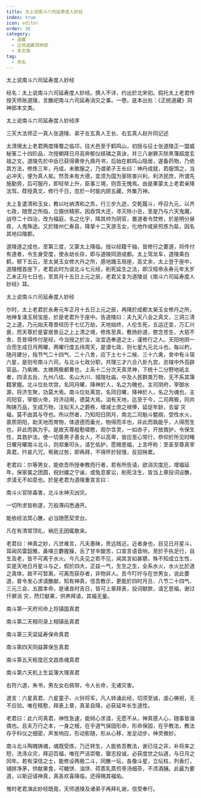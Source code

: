 ```yaml
---
title: 太上说南斗六司延寿度人妙经
index: true
icon: editor
order: 38
category:
  - 道藏
  - 正统道藏洞神部
  - 本文类
tag:
  - 佚名
---
```


太上说南斗六司延寿度人妙经  

经名：太上说南斗六司延寿度人妙经。撰人不详，约出於北宋初。假托太上老君传授天师账道陵，言醮祀南斗六司延寿消灾之事。一卷。底本出处：《正统道藏》洞神部本文类。  

太上说南斗六司延寿度人妙经序  

三天大法师正一真人张道陵、弟子左玄真人王长、右玄真人赵升同记述  

太清境太上老君两度降蜀之临邛，往大邑至于鹤鸣山，初授与征士张道陵正一盟威秘箓二十四阶品，次授朝拜日月高奔郁仪结璘之真诀，并三八谢罪灭除黑簿超度玄祖之文。道陵先於中岳已获得黄帝九鼎丹书，后始在鹤鸣山隐居，遂备药物，乃依其方法，修炼三年，丹成，未敢服之，乃谓弟子王长曰：神丹成就，若服饵之，当必冲天，便为真人矣。然吾未有大德，宜须为国为家除害兴利，利济民庶，所谓先施勤劳，后可服丹，即轻举上升，臣事三境，则吾无愧焉。由是果蒙太上老君亲降法驾，荐授真文，修行千日，忽於一时能内顾五藏，外集万神。  

太上复遣清和玉女，教以吐纳清和之炁，行三步九迹，交乾履斗，呼召九元，以齐七政，随罡之所指，立摄伏精邪，因吞饵大还，寻灭除小丑，至是乃与六天鬼魔，战夺二十四治，改为福庭，名之化宇，降其帅为阴官，置道者令焚修，於是明分昼夜，人鬼殊途。又於陵州仁寿县，降挚十二天游玉女，化地作咸泉煎炼为盐，因名其地曰陵郡。  

道陵道之成也，至第三度，又蒙太上降临，授以经籍千轴，皆修行之要道，将传付有道者，令生身受度，使永劫长存，即与道陵同游成都。太上驾龙车，道陵乘白鹤，顿下五云，至太昊玉女修大丹之所，感地踊玉局座，高丈余，太上登于座中，道陵稽首座下，老君此时为说北斗七元经，削死延生之法，即汉桓帝永寿元年太岁乙未正月七日也，至其月十五日上元之辰，老君又复为道陵说《南斗六司延寿度人妙经》耳。  

太上说南斗六司延寿度人妙经  

尔时，太上老君於永寿元年正月十五日上元之辰，再降於成都太昊玉女修丹之所，地神复涌玉局宝座，於是老君升于座中。告道陵曰：夫九天八会之真文，三洞三清之上道，乃元始天尊昔经历于七亿万劫，天地始终，人伦生死，五运迁变，万汇兴衰，而天尊於是宴居景云之上上清之境，修炼至真，敷扬妙道，愍念苍生，大慈不舍，吾昔得传付是经，今当授之於汝，汝宜选奉道之士，谨修行之人。天阳地阴一合而生成日月两曜，两曜行度五纬周天，是谓七政，则七星九元北斗也，每以杓，随月建分，指节气二十四气、二十八舍，应下土七十二候、三十六禽，舍中有斗宿六星，是则号南斗六司，与北斗七政分职，共理三才六合八卦九宫，总辖中外百辟官品，乃紫微、太微两极都曹也，上系十二分次天真灵神，下统十二分野地祇主者，四渎五岳、九州八纮、名山大川、城隍社庙，中及人民群类万物，无不系其簿籍掌握。北斗位处坎宫，名同月曜，降神於人，名之为魄也，主司阴府，宰御水源，将济生聚，功莫大焉。南斗位处离宫，名同日曜，降神於人，名之为魂也，主司阳官，宰御火帝，将济动用，德莫大焉。洎有天地，迄至于今，二司两极，同共陶铸万品，生成万物，注拟天人之爵秩，增减士庶之禄俸，延促年龄，去留 灾福，莫不由其与夺也。所以然者，乃知阳日阴月，南北二司魁斗魒纲，受性水火，禀质阴阳，助天地而育物，体道德而垂光，物得而丰也，非此而孰能乎，人得而生也，非此而孰为乎。是故天尊殷懃嗟愍，观尔含灵，一如赤子，开放救护，令保生性，其救护法，使一切善男子善女人，不以高卑，皆应至心常行，恭仰於所见时睹日曜月曜南斗北斗，则郑重叩头，请乞佑护，愿赐恩福，上言呼称：至圣至尊真宰真君。扲哀凡冗，宥赦过咎，即再拜，不得怀於轻慢，反招殃累。  

老君曰：尔等男女，能依吾所授奉教而行者，若有所告请，欲消灾度厄，增福延年，保家属之团圆，祝封疆之宁谧，或兔息冢讼，削死注生，皆当上章投词设醮，求请无不如意也。於是老君为道陵重宣言曰：  

南斗火官除毒害，北斗水神灭凶灾。  

一切所求皆称遂，万般滞闷悉通开。  

能依经法冥心醮，必当随愿契灵台。  

凡在有清常顶礼，祸厄无因辄敢来。  

老君曰：神真之妙，凡世难言，凡夫愚昧，贵远贱近。近者身也，目见日月星斗，耳闻风雷韶雅，鼻嗅兰麝腥臊，舌了甘辛酸苦，口宣言语音响，至於手执足行，自生及老，皆不可离于水火。今凡夫见之若不见，闻其言如甚聩，殊不知成立生性，实是天地日月星斗与之，假於四大，正兹一气，生生之生，全系水火，水火比於道之真体，故不可暂离，可离而获存者，非物非人。吾今叮咛与在世男女，说此要道，普令发心求请醮献，知有神真，信吾教示，更能於四时月旦、八节二十四气、三元三会、五腊本命，是诸良时吉日，皆可上章拜表，投词献款，请乞恩福，谢过忏罪消 灾，然灯献果，供养拜请，其福无量。  

南斗第一天府司命上将镇国真君  

南斗第二天相司录上相镇岳真君  

南斗第三天梁延寿保命真君  

南斗第四天同益算保生真君  

南斗第五天枢度厄文昌炼魂真君  

南斗第六天机上生监簿大理真君  

右符六道，朱书，男左女右佩带，令人长命，无诸灾害。  

道言：六星真君、六星童子、火铃将军，凡人转诵此经，切须至诚，虔心祷祝，无不应验。唯在精懃，拜表上章，真圣自降，必获延年长生道性。  

老君曰：此六司真君，神性急速，能倾心求请，无愿不从，神真感人心，随事皆谐偶也。且夫万行之本，一身之根，在乎道气保固形命，形命保固，在乎教法，教法存乎科仪之细密，声发响应，形动影随，形从心移，发足动步，神灵微妙。  

南斗北斗陶魄铸魂，魂既受炼，乃迁转生，人能依吾教法，谢已往之非，补将来之短，洗涤众灾，拜迎百福，唯在严洁崇敬，罄志投诚，必获度世之仙道，与日月之同年。若有深信之士，能修设两极二斗，同醮一坛，各像斗星，立坛柱，列香灯，铺排净茅，供献果食，可糖饼、油饼、荷蒸乳蒸煎枣汤细茶，不须酒脯。此最为要道，以斯迎请神真，真圣欢喜降临，还得赐其福佑。  

惟时老君演此妙经既竟，天师道陵及诸弟子再拜礼谢，信受奉行。  
